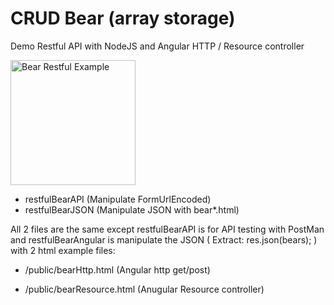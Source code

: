 # CRUD Bear (array storage)

Demo Restful API with NodeJS and Angular HTTP / Resource controller 
 
<img src="http://icons.iconarchive.com/icons/custom-icon-design/flatastic-10/512/Bear-icon.png" alt="Bear Restful Example" style="width: 200px;"/>

* restfulBearAPI (Manipulate FormUrlEncoded) 
* restfulBearJSON (Manipulate JSON with bear*.html)

All 2 files are the same except restfulBearAPI is for API testing with PostMan and restfulBearAngular is manipulate the JSON ( Extract: res.json(bears); ) with 2 html example files:

* /public/bearHttp.html  (Angular http get/post)

* /public/bearResource.html (Anugular Resource controller)
